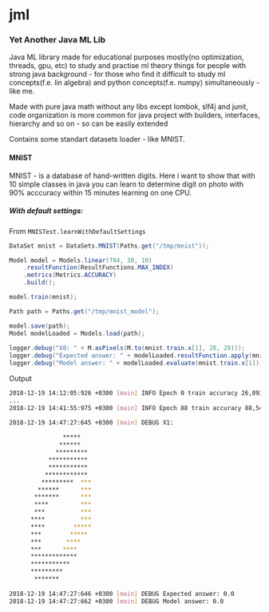 # jml
### Yet Another Java ML Lib

Java ML library made for educational purposes mostly(no optimization, threads, gpu, etc) to study and practise ml theory things for people with strong java background - for those who find it difficult to study ml concepts(f.e. lin algebra) and python concepts(f.e. numpy) simultaneously - like me.

Made with pure java math without any libs except lombok, slf4j and junit, code organization is more common for java project with builders, interfaces, hierarchy and so on - so can be easily extended
 
Contains some standart datasets loader - like MNIST.

#### MNIST
MNIST - is a database of hand-written digits. Here i want to show that with 10 simple classes in java you can learn to determine digit on photo with 90% acccuracy within 15 minutes learning on one CPU.    
##### With default settings:
From `MNISTest.learnWithDefaultSettings`
```java
DataSet mnist = DataSets.MNIST(Paths.get("/tmp/mnist"));

Model model = Models.linear(784, 30, 10)
    .resultFunction(ResultFunctions.MAX_INDEX)
    .metrics(Metrics.ACCURACY)
    .build();

model.train(mnist);

Path path = Paths.get("/tmp/mnist_model");

model.save(path);
Model modelLoaded = Models.load(path);
        
logger.debug("X0: " + M.asPixels(M.to(mnist.train.x[1], 28, 28)));
logger.debug("Expected answer: " + modelLoaded.resultFunction.apply(mnist.train.y[1]));
logger.debug("Model answer: " + modelLoaded.evaluate(mnist.train.x[1]));
```
Output
```bash
2018-12-19 14:12:05:926 +0300 [main] INFO Epoch 0 train accuracy 26,893 % test accuracy 26,810 % MSE: 12,620
...
2018-12-19 14:41:55:975 +0300 [main] INFO Epoch 88 train accuracy 88,543 % test accuracy 88,940 % MSE: 1,954

2018-12-19 14:47:27:645 +0300 [main] DEBUG X1:                             
                                       
               *****        
              ******        
             *********      
           ***********      
           ***********      
          ************      
         *********  ***     
        ******      ***     
       *******      ***     
       ****         ***     
       ***          ***     
      ****          ***     
      ****        *****     
      ***        *****      
      ***       ****        
      ***      ****         
      *************         
      ***********           
      *********             
       *******              
                            
2018-12-19 14:47:27:646 +0300 [main] DEBUG Expected answer: 0.0
2018-12-19 14:47:27:662 +0300 [main] DEBUG Model answer: 0.0

```
